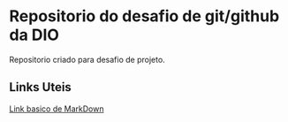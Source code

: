 # Repositorio do desafio de git/github da DIO
Repositorio criado para desafio de projeto.

## Links Uteis 
[Link basico de MarkDown](https://www.markdownguide.org/basic-syntax/)

